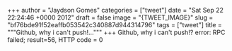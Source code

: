 
+++
author = "Jaydson Gomes"
categories = ["tweet"]
date = "Sat Sep 22 22:24:46 +0000 2012"
draft = false
image = "{TWEET_IMAGE}"
slug = "bf76bde91f52eaffb053542c340887d944314796"
tags = ["tweet"]
title = """Github, why i can't push!..."""
+++
Github, why i can't push!? error: RPC failed; result=56, HTTP code = 0
